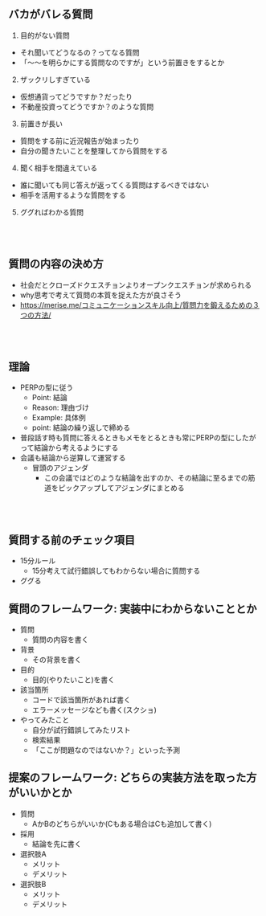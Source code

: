 ## バカがバレる質問
1. 目的がない質問
  - それ聞いてどうなるの？ってなる質問
  - 「〜〜を明らかにする質問なのですが」という前置きをするとか
2. ザックリしすぎている
  - 仮想通貨ってどうですか？だったり
  - 不動産投資ってどうですか？のような質問
3. 前置きが長い
  - 質問をする前に近況報告が始まったり
  - 自分の聞きたいことを整理してから質問をする
4. 聞く相手を間違えている
  - 誰に聞いても同じ答えが返ってくる質問はするべきではない
  - 相手を活用するような質問をする
5. ググればわかる質問

<br></br>

## 質問の内容の決め方
- 社会だとクローズドクエスチョンよりオープンクエスチョンが求められる
- why思考で考えて質問の本質を捉えた方が良さそう
- https://merise.me/コミュニケーションスキル向上/質問力を鍛えるための３つの方法/

<br></br>

## 理論
- PERPの型に従う
  - Point: 結論
  - Reason: 理由づけ
  - Example: 具体例
  - point: 結論の繰り返しで締める
- 普段話す時も質問に答えるときもメモをとるときも常にPERPの型にしたがって結論から考えるようにする
- 会議も結論から逆算して運営する
  - 冒頭のアジェンダ
    - この会議ではどのような結論を出すのか、その結論に至るまでの筋道をピックアップしてアジェンダにまとめる

<br></br>

## 質問する前のチェック項目
- 15分ルール
  - 15分考えて試行錯誤してもわからない場合に質問する
- ググる

## 質問のフレームワーク: 実装中にわからないこととか
- 質問
  - 質問の内容を書く
- 背景
  - その背景を書く
- 目的
  - 目的(やりたいこと)を書く
- 該当箇所
  - コードで該当箇所があれば書く
  - エラーメッセージなども書く(スクショ)
- やってみたこと
  - 自分が試行錯誤してみたリスト
  - 検索結果
  - 「ここが問題なのではないか？」といった予測

## 提案のフレームワーク: どちらの実装方法を取った方がいいかとか
- 質問
  - AかBのどちらがいいか(Cもある場合はCも追加して書く)
- 採用
  - 結論を先に書く
- 選択肢A
  - メリット
  - デメリット
- 選択肢B
  - メリット
  - デメリット
